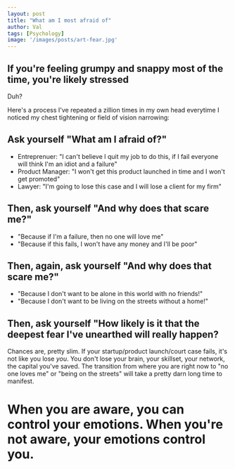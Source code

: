 ```yaml
---
layout: post
title: "What am I most afraid of"
author: Val
tags: [Psychology]
image: '/images/posts/art-fear.jpg'
---
```

## If you're feeling grumpy and snappy most of the time, you're likely stressed

Duh?

Here's a process I've repeated a zillion times in my own head everytime I noticed my chest tightening or field of vision narrowing:

## Ask yourself "What am I afraid of?"

* Entreprenuer: "I can't believe I quit my job to do this, if I fail everyone will think I'm an idiot and a failure"
* Product Manager: "I won't get this product launched in time and I won't get promoted"
* Lawyer: "I'm going to lose this case and I will lose a client for my firm"

## Then, ask yourself "And why does that scare me?"

 * "Because if I'm a failure, then no one will love me" 
 * "Because if this fails, I won't have any money and I'll be poor"

## Then, again, ask yourself "And why does that scare me?"

* "Because I don't want to be alone in this world with no friends!" 
* "Because I don't want to be living on the streets without a home!"

## Then, ask yourself "How likely is it that the deepest fear I've unearthed will really happen?

Chances are, pretty slim. If your startup/product launch/court case fails, it's not like you lose *you*. You don't lose your brain, your skillset, your network, the capital you've saved. The transition from where you are right now to "no one loves me" or "being on the streets" will take a pretty darn long time to manifest.

# When you are aware, you can control your emotions. When you're not aware, your emotions control you.
